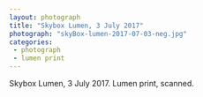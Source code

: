 ```yaml
---
layout: photograph
title: "Skybox Lumen, 3 July 2017"
photograph: "skyBox-lumen-2017-07-03-neg.jpg"
categories: 
 - photograph
 - lumen print
---
```

Skybox Lumen, 3 July 2017. 
Lumen print, scanned.